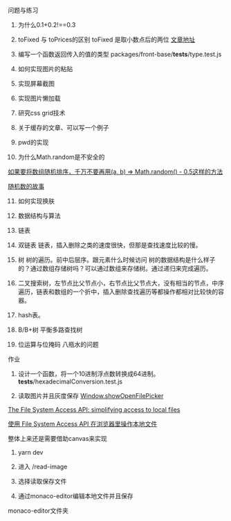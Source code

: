问题与练习

1. 为什么0.1+0.2!==0.3
2. toFixed 与 toPrices的区别
toFixed 是取小数点后的两位
[文章地址](https://www.yuque.com/aboyl/hvp1oc/avh6eh)

3. 编写一个函数返回传入的值的类型
packages/front-base/__tests__/type.test.js

4. 如何实现图片的粘贴

5. 实现屏幕截图

6. 实现图片懒加载

7. 研究css grid技术

8. 关于缓存的文章、可以写一个例子

9. pwd的实现

10. 为什么Math.random是不安全的

[如果要将数组随机排序，千万不要再用(a, b) => Math.random() - 0.5这样的方法
](https://www.cnblogs.com/7qin/p/9710034.html)

[随机数的故事](https://zhuanlan.zhihu.com/p/205359984)


11. 如何实现换肤

12. 数据结构与算法
   1. 链表
   2. 双链表
链表，插入删除之类的速度很快，但那是查找速度比较的慢。
  3. 树 树的遍历。前中后层序。跟元素什么时候访问 树的数据结构是什么样子的？通过数组存储树吗？可以通过数组来存储树。通过递归来完成遍历。
  4. 二叉搜索树，左节点比父节点小，右节点比父节点大，没有相当的节点，中序遍历，链表和数组的一个折中，插入删除查找遍历等都操作都相对比较快的容器。
  5. hash表。
  6. B/B+树 平衡多路查找树


13. 位运算与位掩码
八瓶水的问题



作业
1. 设计一个函数，将一个10进制浮点数转换成64进制。
__tests__/hexadecimalConversion.test.js

2. 读取图片并且灰度保存
[Window.showOpenFilePicker](https://developer.mozilla.org/en-US/docs/Web/API/Window/showOpenFilePicker)

[The File System Access API: simplifying access to local files](https://web.dev/file-system-access/)

[使用 File System Access API 在浏览器里操作本地文件](https://blog.meathill.com/tag/showopenfilepicker)

整体上来还是需要借助canvas来实现

  1. yarn dev
  2. 进入 /read-image
  3. 选择读取保存文件

3. 通过monaco-editor编辑本地文件并且保存

monaco-editor文件夹

